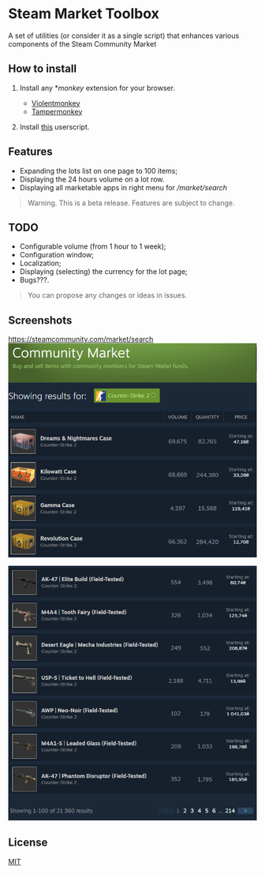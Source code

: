 # Steam Market Toolbox

A set of utilities (or consider it as a single script) that enhances various components of the Steam Community Market

## How to install

1. Install any **monkey* extension for your browser.
   - [Violentmonkey](https://violentmonkey.github.io/)
   - [Tampermonkey](https://www.tampermonkey.net/)

2. Install [this](https://github.com/SeRi0uS007/SteamMarketToolbox/raw/master/steammarkettoolbox.user.js) userscript.

## Features

- Expanding the lots list on one page to 100 items;
- Displaying the 24 hours volume on a lot row.
- Displaying all marketable apps in right menu for */market/search*

> Warning. This is a beta release. Features are subject to change.

## TODO

- Configurable volume (from 1 hour to 1 week);
- Configuration window;
- Localization;
- Displaying (selecting) the currency for the lot page;
- Bugs???.

> You can propose any changes or ideas in issues.

## Screenshots

https://steamcommunity.com/market/search
![Steam Market Top View](./screenshots/img1.png)

![Steam Market Bottom View](./screenshots/img2.png)

## License
[MIT](LICENSE.txt)